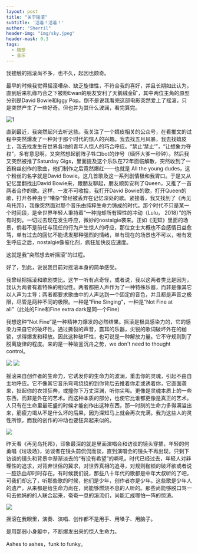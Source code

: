 ```yaml
---
layout: post
title: "关于摇滚"
subtitle: '活着！活着！'
author: "Sherril"
header-img: "img/sky.jpeg"
header-mask: 0.3
tags:
  - 随想
  - 音乐
---
```


我接触的摇滚尚不多，也不久，起因也颇奇。

最早的时候我觉得摇滚嘈杂、缺乏旋律性，不符合我的喜好，并且长期如此认为。直到后来机缘巧合之下被粉Ewan的朋友安利了天鹅绒金矿，其中两位主角的原型分别是David Bowie和Iggy Pop。倒不是说我看完这部电影突然爱上了摇滚，只是突然产生了一些好奇。但也并为其什么波澜，看完算完。

![1](https://i.loli.net/2019/09/21/tqLY9n3ICh6TAHg.jpg)

直到最近，我突然起兴去听这些。我关注了一个嬉皮相关的公众号，在看推文的过程中突然爆发了一种对于那个时代的惊人的兴趣。我去找五月风暴，我去找嬉皮士，我去找发生在世界各地的青年人惊人的巧合呼应。“禁止‘禁止’”，“让想象力夺权”，多有意思啊。又突然想起前阵子牲口bot的炸号（缅怀大爹一秒钟）。然后我又突然被推了Saturday Gigs，里面提及这个乐队在72年面临解散，突然收到了一首粉丝创作的歌曲，他们制作之后竟然爆红——也就是 All the young dudes，这个粉丝的名字就是David Bowie。这几首歌及这一系列剧情极和我胃口。于是又从记忆里翻找出David Bowie来，跟朋友聊起，朋友顺势安利了Queen，又推了一首两者合作的歌。这样，一发不可收拾，我打开David Bowie的歌，打开Queen的歌，打开各种由于“嘈杂”曾经被丢弃在记忆深处的歌。紧接着，我又找到了《再见乌托邦》，我像突然面对那个音乐由纯粹生命力铸成的时代。那个时代不只是某一个时间段，是全世界年轻人秉持着“一种抛却所有理性的冲动（Lulu， 2018）”的所有时刻。一切过去现在发生呼应，微妙的nostalgie袭来。正如《无知》里面的场景，倘若不是前任与现任的行为产生惊人的呼应，那位女士大概也不会感情日益愈笃，单有过去的回忆不能诱发那种强烈的情绪，单有现在的场景也不可以，唯有发生呼应之后，nostalgie像催化剂，疯狂加快反应速度。

这就是我“突然想去听摇滚”的过程。

好了，到此，说说我目前对摇滚本身的简单感受。

我曾经把摇滚和歌剧类比。这乍一听有点奇怪，或者说，我以这两者类比是因为，我认为两者有着特殊的相似性。两者都把人声作为了一种特殊乐器，而非是像其它以人声为主导；两者都要求歌曲中的人声达到一个固定的音色，并且都是声音之极限，尽管是两种不同的极限。一种是“Fine Singing”，一种是“Not Fine at all”（此处的Fine和Fine extra dark是同一个Fine）

我想这种“Not Fine”是一种精神力爆发的必然结果。摇滚是极具感染力的，它的感染力来自它的破坏性。通过撕裂的声音，震耳的乐器，尖锐的歌词破坏外在的枷锁，求得爆发和释放。因此这种破坏性，也可说是一种解放力量。它不守规则到了脱离旋律的程度。来的是一种破釜沉舟之势，we don't need to thought control。

![](https://i.loli.net/2019/09/21/L2QqSadPsiM6TgU.png)
![](https://i.loli.net/2019/09/21/NAhMrQn41bsKzuO.png)

摇滚来自创作者的生命力，它诱发你的生命力的波澜，重击你的灵魂，引起不由自主地呼应。它不像其它音乐弯弯绕绕的到你背后去推着你走或诱着你，它直面袭来，扯起你的衣领狂奔，或撞你下万丈深渊，听你尖叫。更像是灵魂本质上的一些东西，而非是外在的艺术。而这种本质的部分，也使它比谁都更像是真正的艺术。人只有在生命里最旺盛的时候才能创作出这种东西，那一时刻的生命力多得满溢出来，筋疲力竭从不是什么坏的后果，因为深知马上就会再次充满。我为这些人的灵性所惊，而我的创作的冲动也要狂奔起来似的。

![](https://i.loli.net/2019/09/21/VvI2FXOixGBtU4M.jpg)


昨天看《再见乌托邦》，印象最深的就是里面演唱会和访谈的镜头穿插，年轻的何勇唱《垃圾场》，访谈者在镜头前侃侃而谈，直到演唱会的镜头不再出现，只剩下访谈的镜头和背景中渐渐淡去的“有没有希望”的嘶吼。时代已经过去，年轻人对非理性的追求，对背弃世俗的冀求，对世界真相的追寻，对规则枷锁的破坏欲或者说一腔热血却时时存在。有时候我们说，那些八十年代的歌都是中年大叔听的了吧，可我们却忘了，听那些歌的时候，他们是少年，创作者亦是少年。这些歌是少年人的遗产，从来都是给生命力尚在，尚能够燃烧不息的人听的。那些尚能够脱口骂一句去他妈的的人联合起来，奄奄一息的溪流们，尚能汇成哪怕一阵的惊涛。

![](https://i.loli.net/2019/09/21/KXzMJk1lD6VdCcO.png)

摇滚在我眼里，演奏、演唱、创作都不是用手、用嗓子、用脑子。

是用那弱小身躯中，不断爆发出来的惊人生命力。

Ashes to ashes，funk to funky。
